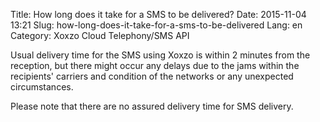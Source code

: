 Title: How long does it take for a SMS to be delivered?
Date: 2015-11-04 13:21
Slug: how-long-does-it-take-for-a-sms-to-be-delivered
Lang: en
Category: Xoxzo Cloud Telephony/SMS API

Usual delivery time for the SMS using Xoxzo is within 2 minutes from the reception, but there might occur any delays due to the jams within the recipients' carriers and condition of the networks or any unexpected circumstances.

Please note that there are no assured delivery time for SMS delivery.